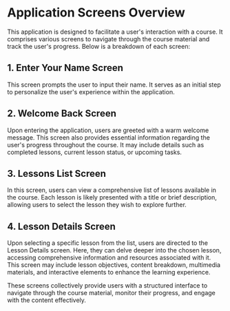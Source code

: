 # Application Screens Overview

This application is designed to facilitate a user's interaction with a course. It comprises various screens to navigate through the course material and track the user's progress. Below is a breakdown of each screen:

## 1. Enter Your Name Screen
This screen prompts the user to input their name. It serves as an initial step to personalize the user's experience within the application.

## 2. Welcome Back Screen
Upon entering the application, users are greeted with a warm welcome message. This screen also provides essential information regarding the user's progress throughout the course. It may include details such as completed lessons, current lesson status, or upcoming tasks.

## 3. Lessons List Screen
In this screen, users can view a comprehensive list of lessons available in the course. Each lesson is likely presented with a title or brief description, allowing users to select the lesson they wish to explore further.

## 4. Lesson Details Screen
Upon selecting a specific lesson from the list, users are directed to the Lesson Details screen. Here, they can delve deeper into the chosen lesson, accessing comprehensive information and resources associated with it. This screen may include lesson objectives, content breakdown, multimedia materials, and interactive elements to enhance the learning experience.

These screens collectively provide users with a structured interface to navigate through the course material, monitor their progress, and engage with the content effectively.
